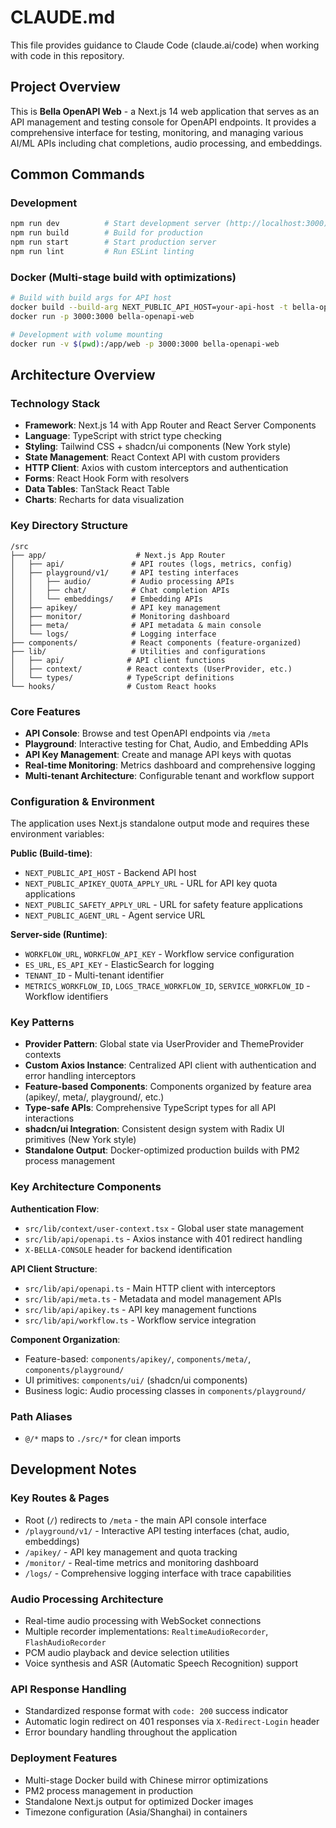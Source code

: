 # CLAUDE.md

This file provides guidance to Claude Code (claude.ai/code) when working with code in this repository.

## Project Overview

This is **Bella OpenAPI Web** - a Next.js 14 web application that serves as an API management and testing console for OpenAPI endpoints. It provides a comprehensive interface for testing, monitoring, and managing various AI/ML APIs including chat completions, audio processing, and embeddings.

## Common Commands

### Development
```bash
npm run dev          # Start development server (http://localhost:3000)
npm run build        # Build for production
npm run start        # Start production server
npm run lint         # Run ESLint linting
```

### Docker (Multi-stage build with optimizations)
```bash
# Build with build args for API host
docker build --build-arg NEXT_PUBLIC_API_HOST=your-api-host -t bella-openapi-web .
docker run -p 3000:3000 bella-openapi-web

# Development with volume mounting
docker run -v $(pwd):/app/web -p 3000:3000 bella-openapi-web
```

## Architecture Overview

### Technology Stack
- **Framework**: Next.js 14 with App Router and React Server Components
- **Language**: TypeScript with strict type checking
- **Styling**: Tailwind CSS + shadcn/ui components (New York style)
- **State Management**: React Context API with custom providers
- **HTTP Client**: Axios with custom interceptors and authentication
- **Forms**: React Hook Form with resolvers
- **Data Tables**: TanStack React Table
- **Charts**: Recharts for data visualization

### Key Directory Structure
```
/src
├── app/                    # Next.js App Router
│   ├── api/               # API routes (logs, metrics, config)
│   ├── playground/v1/     # API testing interfaces
│   │   ├── audio/         # Audio processing APIs
│   │   ├── chat/          # Chat completion APIs
│   │   └── embeddings/    # Embedding APIs
│   ├── apikey/            # API key management
│   ├── monitor/           # Monitoring dashboard
│   ├── meta/              # API metadata & main console
│   └── logs/              # Logging interface
├── components/            # React components (feature-organized)
├── lib/                   # Utilities and configurations
│   ├── api/              # API client functions
│   ├── context/          # React contexts (UserProvider, etc.)
│   └── types/            # TypeScript definitions
└── hooks/                # Custom React hooks
```

### Core Features
- **API Console**: Browse and test OpenAPI endpoints via `/meta`
- **Playground**: Interactive testing for Chat, Audio, and Embedding APIs
- **API Key Management**: Create and manage API keys with quotas
- **Real-time Monitoring**: Metrics dashboard and comprehensive logging
- **Multi-tenant Architecture**: Configurable tenant and workflow support

### Configuration & Environment
The application uses Next.js standalone output mode and requires these environment variables:

**Public (Build-time)**:
- `NEXT_PUBLIC_API_HOST` - Backend API host
- `NEXT_PUBLIC_APIKEY_QUOTA_APPLY_URL` - URL for API key quota applications
- `NEXT_PUBLIC_SAFETY_APPLY_URL` - URL for safety feature applications
- `NEXT_PUBLIC_AGENT_URL` - Agent service URL

**Server-side (Runtime)**:
- `WORKFLOW_URL`, `WORKFLOW_API_KEY` - Workflow service configuration
- `ES_URL`, `ES_API_KEY` - ElasticSearch for logging
- `TENANT_ID` - Multi-tenant identifier
- `METRICS_WORKFLOW_ID`, `LOGS_TRACE_WORKFLOW_ID`, `SERVICE_WORKFLOW_ID` - Workflow identifiers

### Key Patterns
- **Provider Pattern**: Global state via UserProvider and ThemeProvider contexts
- **Custom Axios Instance**: Centralized API client with authentication and error handling interceptors  
- **Feature-based Components**: Components organized by feature area (apikey/, meta/, playground/, etc.)
- **Type-safe APIs**: Comprehensive TypeScript types for all API interactions
- **shadcn/ui Integration**: Consistent design system with Radix UI primitives (New York style)
- **Standalone Output**: Docker-optimized production builds with PM2 process management

### Key Architecture Components

**Authentication Flow**:
- `src/lib/context/user-context.tsx` - Global user state management
- `src/lib/api/openapi.ts` - Axios instance with 401 redirect handling
- `X-BELLA-CONSOLE` header for backend identification

**API Client Structure**:
- `src/lib/api/openapi.ts` - Main HTTP client with interceptors
- `src/lib/api/meta.ts` - Metadata and model management APIs
- `src/lib/api/apikey.ts` - API key management functions
- `src/lib/api/workflow.ts` - Workflow service integration

**Component Organization**:
- Feature-based: `components/apikey/`, `components/meta/`, `components/playground/`
- UI primitives: `components/ui/` (shadcn/ui components)
- Business logic: Audio processing classes in `components/playground/`

### Path Aliases
- `@/*` maps to `./src/*` for clean imports

## Development Notes

### Key Routes & Pages
- Root (`/`) redirects to `/meta` - the main API console interface
- `/playground/v1/` - Interactive API testing interfaces (chat, audio, embeddings)  
- `/apikey/` - API key management and quota tracking
- `/monitor/` - Real-time metrics and monitoring dashboard
- `/logs/` - Comprehensive logging interface with trace capabilities

### Audio Processing Architecture
- Real-time audio processing with WebSocket connections
- Multiple recorder implementations: `RealtimeAudioRecorder`, `FlashAudioRecorder`
- PCM audio playback and device selection utilities
- Voice synthesis and ASR (Automatic Speech Recognition) support

### API Response Handling
- Standardized response format with `code: 200` success indicator
- Automatic login redirect on 401 responses via `X-Redirect-Login` header
- Error boundary handling throughout the application

### Deployment Features
- Multi-stage Docker build with Chinese mirror optimizations
- PM2 process management in production
- Standalone Next.js output for optimized Docker images
- Timezone configuration (Asia/Shanghai) in containers